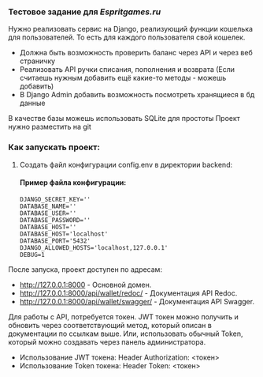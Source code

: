 ### Тестовое задание для **_Espritgames.ru_**

Нужно реализовать сервис на Django, реализующий функции кошелька для пользователей.
То есть для каждого пользователя свой кошелек.


- Должна быть возможность проверить баланс через API и через веб страничку
- Реализовать API ручки списания, пополнения и возврата (Если считаешь нужным добавить ещё какие-то методы - можешь добавить)
- В Django Admin добавить возможность посмотреть хранящиеся в бд данные

В качестве базы можешь использовать SQLite для простоты
Проект нужно разместить на git




### Как запускать проект:

1. Создать файл конфигурации config.env в директории backend:

    #### Пример файла конфигурации:
    ```
    DJANGO_SECRET_KEY=''
    DATABASE_NAME=''
    DATABASE_USER=''
    DATABASE_PASSWORD=''
    DATABASE_HOST=''
    DATABASE_HOST='localhost'
    DATABASE_PORT='5432'
    DJANGO_ALLOWED_HOSTS='localhost,127.0.0.1'
    DEBUG=1
    ```


После запуска, проект доступен по адресам:

* http://127.0.0.1:8000 - Основной домен.
* http://127.0.0.1:8000/api/wallet/redoc/ - Документация API Redoc.
* http://127.0.0.1:8000/api/wallet/swagger/ - Документация API Swagger.


Для работы с API, потребуется токен. JWT токен можно получить и обновить через соответствующий метод, который
описан в документации по ссылкам выше. Или, использовать обычный Token, который можно создавать через панель администратора.

* Использование JWT токена: Header Authorization: <токен>
* Использование Token токена: Header Token: <токен>